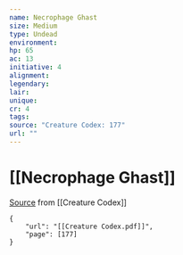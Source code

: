 ```yaml
---
name: Necrophage Ghast
size: Medium
type: Undead
environment: 
hp: 65
ac: 13
initiative: 4
alignment: 
legendary: 
lair: 
unique: 
cr: 4
tags: 
source: "Creature Codex: 177"
url: ""
---
```

# [[Necrophage Ghast]]

[Source](zotero://open-pdf/library/items/NTNKJRHG?page=177) from [[Creature Codex]]

```pdf
{
	"url": "[[Creature Codex.pdf]]",
	"page": [177]
}
```

